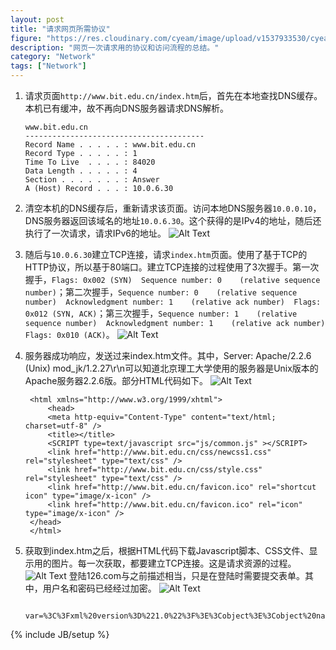 ```yaml
---
layout: post
title: "请求网页所需协议"
figure: "https://res.cloudinary.com/cyeam/image/upload/v1537933530/cyeam/http.jpg"
description: "网页一次请求用的协议和访问流程的总结。"
category: "Network"
tags: ["Network"]
---
```


1.  请求页面`http://www.bit.edu.cn/index.htm`后，首先在本地查找DNS缓存。本机已有缓冲，故不再向DNS服务器请求DNS解析。

        www.bit.edu.cn
        ----------------------------------------
        Record Name . . . . . : www.bit.edu.cn
        Record Type . . . . . : 1
        Time To Live  . . . . : 84020
        Data Length . . . . . : 4
        Section . . . . . . . : Answer
        A (Host) Record . . . : 10.0.6.30


2. 清空本机的DNS缓存后，重新请求该页面。访问本地DNS服务器`10.0.0.10`，DNS服务器返回该域名的地址`10.0.6.30`。这个获得的是IPv4的地址，随后还执行了一次请求，请求IPv6的地址。
![Alt Text](https://res.cloudinary.com/cyeam/image/upload/v1537933530/cyeam/Protocol1.png)

3. 随后与`10.0.6.30`建立TCP连接，请求`index.htm`页面。使用了基于TCP的HTTP协议，所以基于80端口。建立TCP连接的过程使用了3次握手。第一次握手，`Flags: 0x002 (SYN)  Sequence number: 0    (relative sequence number)`；第二次握手，`Sequence number: 0    (relative sequence number)  Acknowledgment number: 1    (relative ack number)  Flags: 0x012 (SYN, ACK)`；第三次握手，`Sequence number: 1    (relative sequence number)  Acknowledgment number: 1    (relative ack number)  Flags: 0x010 (ACK)`。
![Alt Text](https://res.cloudinary.com/cyeam/image/upload/v1537933530/cyeam/Protocol2.png)

4. 服务器成功响应，发送过来index.htm文件。其中，Server: Apache/2.2.6 (Unix) mod_jk/1.2.27\r\n可以知道北京理工大学使用的服务器是Unix版本的Apache服务器2.2.6版。部分HTML代码如下。
![Alt Text](https://res.cloudinary.com/cyeam/image/upload/v1537933530/cyeam/Protocol3.png)

        <html xmlns="http://www.w3.org/1999/xhtml">
            <head>
            <meta http-equiv="Content-Type" content="text/html; charset=utf-8" />
            <title></title>
            <SCRIPT type=text/javascript src="js/common.js" ></SCRIPT>
            <link href="http://www.bit.edu.cn/css/newcss1.css" rel="stylesheet" type="text/css" />
            <link href="http://www.bit.edu.cn/css/style.css" rel="stylesheet" type="text/css" />
            <link href="http://www.bit.edu.cn/favicon.ico" rel="shortcut icon" type="image/x-icon" />
            <link href="http://www.bit.edu.cn/favicon.ico" rel="icon" type="image/x-icon" />
        </head>
        </html>

5. 获取到index.htm之后，根据HTML代码下载Javascript脚本、CSS文件、显示用的图片。每一次获取，都要建立TCP连接。这是请求资源的过程。
![Alt Text](https://res.cloudinary.com/cyeam/image/upload/v1537933530/cyeam/Protocol4.png)
    登陆126.com与之前描述相当，只是在登陆时需要提交表单。其中，用户名和密码已经经过加密。
![Alt Text](https://res.cloudinary.com/cyeam/image/upload/v1537933530/cyeam/Protocol5.png)

        var=%3C%3Fxml%20version%3D%221.0%22%3F%3E%3Cobject%3E%3Cobject%20name%3D%22attrs%22%3E%3Cstring%20name%3D%22helptips%22%3E0000000300000085%3C%2Fstring%3E%3C%2Fobject%3E%3C%2Fobject%3E

{% include JB/setup %}